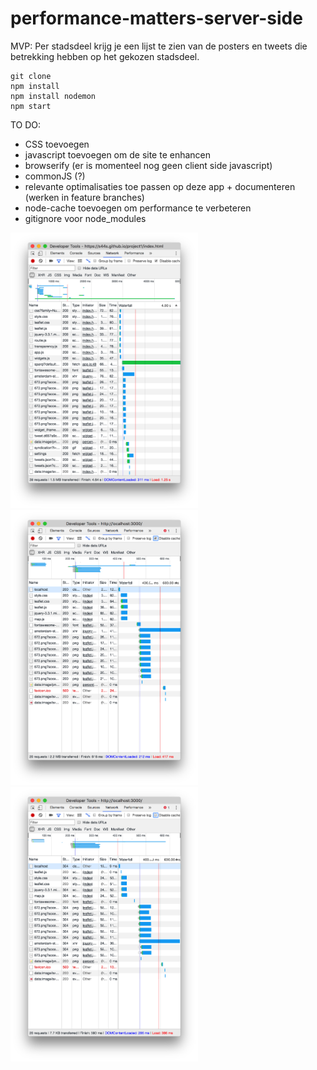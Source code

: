 # performance-matters-server-side

MVP: Per stadsdeel krijg je een lijst te zien van de posters en tweets die betrekking hebben op het gekozen stadsdeel.

```
git clone
npm install
npm install nodemon
npm start
```

TO DO:
* CSS toevoegen
* javascript toevoegen om de site te enhancen
* browserify (er is momenteel nog geen client side javascript)
* commonJS (?)
* relevante optimalisaties toe passen op deze app + documenteren (werken in feature branches)
* node-cache toevoegen om performance te verbeteren
* gitignore voor node_modules

<img src="https://github.com/s44s/performance-matters-server-side/blob/master/public/images/1.png" width="300" display="inline-block">
<img src="https://github.com/s44s/performance-matters-server-side/blob/master/public/images/2.png" width="300" display="inline-block">
<img src="https://github.com/s44s/performance-matters-server-side/blob/master/public/images/3.png" width="300" display="inline-block">
